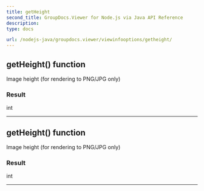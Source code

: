 ```yaml
---
title: getHeight
second_title: GroupDocs.Viewer for Node.js via Java API Reference
description: 
type: docs

url: /nodejs-java/groupdocs.viewer/viewinfooptions/getheight/
---
```


## getHeight()  function
Image height (for rendering to PNG/JPG only)

### Result
int


---


## getHeight()  function
Image height (for rendering to PNG/JPG only)

### Result
int


---


